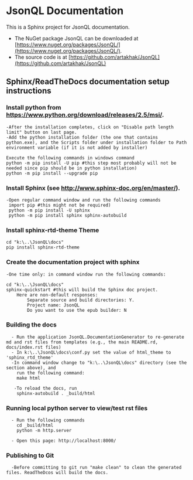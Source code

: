 # JsonQL Documentation

This is a Sphinx project for JsonQL documentation.
* The NuGet package JsonQL can be downloaded at [https://www.nuget.org/packages/JsonQL/](https://www.nuget.org/packages/JsonQL/).
* The source code is at [https://github.com/artakhak/JsonQL](https://github.com/artakhak/JsonQL)

## Sphinx/ReadTheDocs documentation setup instructions

### Install python from https://www.python.org/download/releases/2.5/msi/.
    -After the installation completes, click on "Disable path length limit" button on last page.
	-Add the python installation folder (the one that contains python.exe), and the Scripts folder under installation folder to Path environment variable (if it is not added by installer)
    
    Execute the following commands in windows command
    python -m pip install -U pip #this step most probably will not be needed since pip should be in python installation)
    python -m pip install --upgrade pip
  
### Install Sphinx  (see http://www.sphinx-doc.org/en/master/).
    -Open regular command window and run the following commands
     import pip #this might not be required)
     python -m pip install -U sphinx
     python -m pip install sphinx sphinx-autobuild

### Install sphinx-rtd-theme Theme
    cd "k:\..\JsonQL\docs" 
    pip install sphinx-rtd-theme

### Create the documentation project with sphinx
    -One time only: in command window run the following commands:
    
    cd "k:\..\JsonQL\docs" 
    sphinx-quickstart #this will build the Sphinx doc project. 
        Here are non-default responses:
            Separate source and build directories: Y.
            Project name: JsonQL
            Do you want to use the epub builder: N
### Building the docs

      - Run the application JsonQL.DocumentationGenerator to re-generate md and rst files from templates (e.g., the main README.rd, docs/index.rst files)
      - In k:\..\JsonQL\docs\conf.py set the value of html_theme to 'sphinx_rtd_theme'
      -In command window change to "k:\..\JsonQL\docs" directory (see the section above), and
        run the following command:
        make html
       
       -To reload the docs, run 
        sphinx-autobuild . _build/html

### Running local python server to view/test rst files
      - Run the following commands
        cd _build/html
        python -m http.server

      - Open this page: http://localhost:8000/
        
### Publishing to Git
      -Before committing to git run "make clean" to clean the generated files. ReadTheDcos will build the docs.
